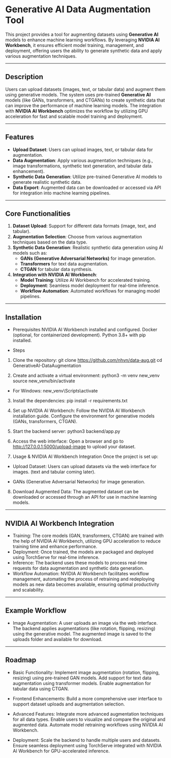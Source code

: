 # Generative AI Data Augmentation Tool

This project provides a tool for augmenting datasets using **Generative AI** models to enhance machine learning workflows. By leveraging **NVIDIA AI Workbench**, it ensures efficient model training, management, and deployment, offering users the ability to generate synthetic data and apply various augmentation techniques.

---

## Description

Users can upload datasets (images, text, or tabular data) and augment them using generative models. The system uses pre-trained **Generative AI** models (like GANs, transformers, and CTGANs) to create synthetic data that can improve the performance of machine learning models. The integration with **NVIDIA AI Workbench** optimizes the workflow by utilizing GPU acceleration for fast and scalable model training and deployment.

---

## Features

- **Upload Dataset**: Users can upload images, text, or tabular data for augmentation.
- **Data Augmentation**: Apply various augmentation techniques (e.g., image transformations, synthetic text generation, and tabular data enhancement).
- **Synthetic Data Generation**: Utilize pre-trained Generative AI models to generate realistic synthetic data.
- **Data Export**: Augmented data can be downloaded or accessed via API for integration into machine learning pipelines.

---

## Core Functionalities

1. **Dataset Upload**: Support for different data formats (image, text, and tabular).
2. **Augmentation Selection**: Choose from various augmentation techniques based on the data type.
3. **Synthetic Data Generation**: Realistic synthetic data generation using AI models such as:
    - **GANs (Generative Adversarial Networks)** for image generation.
    - **Transformers** for text data augmentation.
    - **CTGAN** for tabular data synthesis.
4. **Integration with NVIDIA AI Workbench**:
    - **Model Training**: Utilize AI Workbench for accelerated training.
    - **Deployment**: Seamless model deployment for real-time inference.
    - **Workflow Automation**: Automated workflows for managing model pipelines.

---

<!-- ## Project Structure
data-aug/
├── backend/                  # Backend API services and model logic (Flask)
│   ├── app.py                # Main Flask application
│   ├── templates/            # HTML templates for the web interface
│   ├── uploads/              # Folder for storing uploaded/augmented files
│   ├── model_store/          # TorchServe models (.mar files)
│   └── static/               # Static assets (CSS/JS if needed)
├── frontend/                 # Frontend (React, Vue.js, or simple HTML/CSS)
├── models/                   # Pre-trained generative models (GANs, transformers, CTGAN)
├── scripts/                  # Utility scripts for NVIDIA AI Workbench, training, etc.
├── new_venv/                 # Python virtual environment folder
├── README.md                 # Project documentation (this file)
├── requirements.txt          # Backend dependencies
├── config.properties         # TorchServe configuration file
└── .gitignore                # Ignored files for Git -->


## Installation
- Prerequisites
NVIDIA AI Workbench installed and configured.
Docker (optional, for containerized development).
Python 3.8+ with pip installed.

- Steps

1. Clone the repository:
git clone https://github.com/nhvn/data-aug.git
cd GenerativeAI-DataAugmentation

2. Create and activate a virtual environment:
python3 -m venv new_venv
source new_venv/bin/activate
- For Windows: new_venv\Scripts\activate

3. Install the dependencies:
pip install -r requirements.txt

4. Set up NVIDIA AI Workbench:
Follow the NVIDIA AI Workbench installation guide.
Configure the environment for generative models (GANs, transformers, CTGAN).

5. Start the backend server:
python3 backend/app.py

6. Access the web interface:
Open a browser and go to http://127.0.0.1:5000/upload-image to upload your dataset.

7. Usage & NVIDIA AI Workbench Integration
Once the project is set up:

- Upload Dataset: Users can upload datasets via the web interface for images. (text and tabular coming later).
<!-- Select Augmentation Options: Choose from various augmentation techniques based on the data type.
Generate Synthetic Data: Synthetic data is generated using pre-trained AI models, such as: -->

- GANs (Generative Adversarial Networks) for image generation.
<!-- Transformers for text data generation.
CTGAN for tabular data augmentation. -->


8. Download Augmented Data: The augmented dataset can be downloaded or accessed through an API for use in machine learning models.

---

## NVIDIA AI Workbench Integration

- Training: The core models (GAN, transformers, CTGAN) are trained with the help of NVIDIA AI Workbench, utilizing GPU acceleration to reduce training time and enhance performance.
- Deployment: Once trained, the models are packaged and deployed using TorchServe for real-time inference.
- Inference: The backend uses these models to process real-time requests for data augmentation and synthetic data generation.
- Workflow Automation: NVIDIA AI Workbench facilitates workflow management, automating the process of retraining and redeploying models as new data becomes available, ensuring optimal productivity and scalability.

---

## Example Workflow

- Image Augmentation:
A user uploads an image via the web interface.
The backend applies augmentations (like rotation, flipping, resizing) using the generative model.
The augmented image is saved to the uploads folder and available for download.


<!-- Text Augmentation:
A user uploads a text dataset.
The backend uses a pre-trained transformer model to generate synthetic text based on the input data.
The augmented text is processed and returned to the user for download.


Tabular Data Augmentation:
A user uploads tabular data.
The backend uses CTGAN (Conditional Tabular GAN) to generate new synthetic rows of data based on the uploaded dataset.
The augmented dataset is provided for download. -->

---

## Roadmap

- Basic Functionality:
Implement image augmentation (rotation, flipping, resizing) using pre-trained GAN models.
Add support for text data augmentation using transformer models.
Enable augmentation for tabular data using CTGAN.

- Frontend Enhancements:
Build a more comprehensive user interface to support dataset uploads and augmentation selection.

- Advanced Features:
Integrate more advanced augmentation techniques for all data types.
Enable users to visualize and compare the original and augmented data.
Automate model retraining workflows using NVIDIA AI Workbench.

- Deployment:
Scale the backend to handle multiple users and datasets.
Ensure seamless deployment using TorchServe integrated with NVIDIA AI Workbench for GPU-accelerated inference.